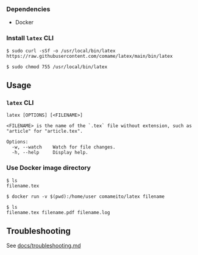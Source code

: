 ### Dependencies

- Docker

### Install `latex` CLI

```
$ sudo curl -sSf -o /usr/local/bin/latex https://raw.githubusercontent.com/comame/latex/main/bin/latex

$ sudo chmod 755 /usr/local/bin/latex
```

## Usage

### `latex` CLI

```
latex [OPTIONS] [<FILENAME>]

<FILENAME> is the name of the `.tex` file without extension, such as "article" for "article.tex".

Options:
  -w, --watch    Watch for file changes.
  -h, --help     Display help.
```

### Use Docker image directory

```
$ ls
filename.tex

$ docker run -v $(pwd):/home/user comameito/latex filename

$ ls
filename.tex filename.pdf filename.log
```

## Troubleshooting

See [docs/troubleshooting.md](docs/troubleshooting.md)
